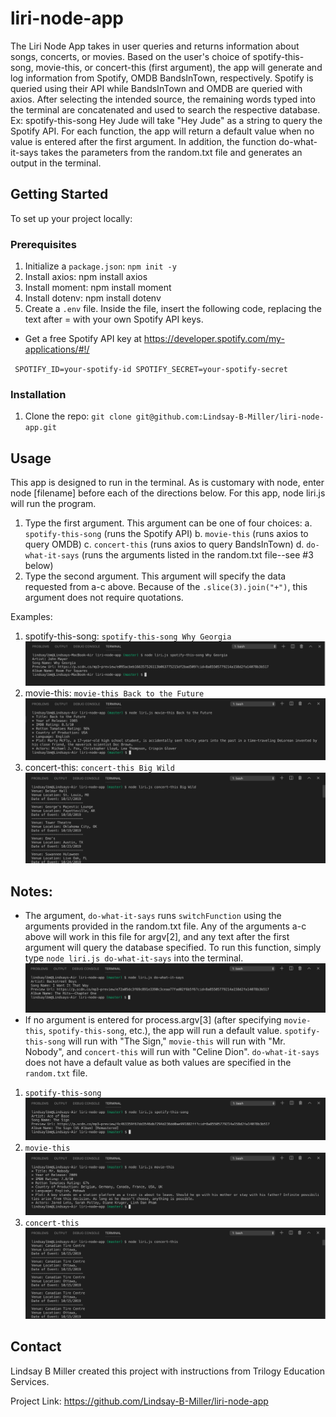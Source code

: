 # liri-node-app
The Liri Node App takes in user queries and returns information about songs, concerts, or movies. Based on the user's choice of spotify-this-song, movie-this, or concert-this (first argument), the app will generate and log information from Spotify, OMDB BandsInTown, respectively. Spotify is queried using their API while BandsInTown and OMDB are queried with axios. After selecting the intended source, the remaining words typed into the terminal are concatenated and used to search the respective database. Ex: spotify-this-song Hey Jude will take "Hey Jude" as a string to query the Spotify API. For each function, the app will return a default value when no value is entered after the first argument. In addition, the function do-what-it-says takes the parameters from the random.txt file and generates an output in the terminal.

## Getting Started
To set up your project locally:

### Prerequisites
1. Initialize a `package.json`: `npm init -y`
2. Install axios: npm install axios
3. Install moment: npm install moment
4. Install dotenv: npm install dotenv
5. Create a `.env` file. Inside the file, insert the following code, replacing the text after =  with your own Spotify API keys.
- Get a free Spotify API key at https://developer.spotify.com/my-applications/#!/

` ` `
SPOTIFY_ID=your-spotify-id
SPOTIFY_SECRET=your-spotify-secret
` ` `
### Installation
1. Clone the repo: `git clone git@github.com:Lindsay-B-Miller/liri-node-app.git`


## Usage
This app is designed to run in the terminal. As is customary with node, enter node [filename] before each of the directions below. For this app, node liri.js will run the program.
1. Type the first argument. This argument can be one of four choices: 
  a. `spotify-this-song` (runs the Spotify API)
  b. `movie-this` (runs axios to query OMDB)
  c. `concert-this` (runs axios to query BandsInTown)
  d. `do-what-it-says` (runs the arguments listed in the random.txt file--see #3 below)
2. Type the second argument. This argument will specify the data requested from a-c above. Because of the `.slice(3).join("+")`, this argument does not require quotations.

Examples: 
1. spotify-this-song: 
  `spotify-this-song Why Georgia`
  ![Spotify Screen Shot](/images/Spotify.jpg?raw=true)
2. movie-this:
  `movie-this Back to the Future`
  ![OMDB Screen Shot](/images/Movie.jpg?raw=true)
3. concert-this:
  `concert-this Big Wild`
  ![Concert Screen Shot](/images/ConcertScreenShot.jpg?raw=true)

## Notes: 
- The argument, `do-what-it-says` runs `switchFunction` using the arguments provided in the random.txt file. Any of the arguments a-c above will work in this file for argv[2], and any text after the first argument will query the database specified. To run this function, simply type `node liri.js do-what-it-says` into the terminal. 
![Do What It Says](/images/do-what-it-says.jpg?raw=true)
- If no argument is entered for process.argv[3] (after specifying `movie-this`, `spotify-this-song`, etc.), the app will run a default value. `spotify-this-song` will run with "The Sign," `movie-this` will run with "Mr. Nobody", and `concert-this` will run with "Celine Dion". `do-what-it-says` does not have a default value as both values are specified in the `random.txt` file.
1. `spotify-this-song`
  ![Spotify Blank](/images/SpotifyBlank.jpg?raw=true)
2. `movie-this`
  ![OMDB Screen Shot](/images/MovieBlank.jpg?raw=true)
3. `concert-this`
  ![Concert Blank](/images/ConcertBlank.jpg?raw=true)


## Contact
Lindsay B Miller created this project with instructions from Trilogy Education Services.

Project Link: https://github.com/Lindsay-B-Miller/liri-node-app

